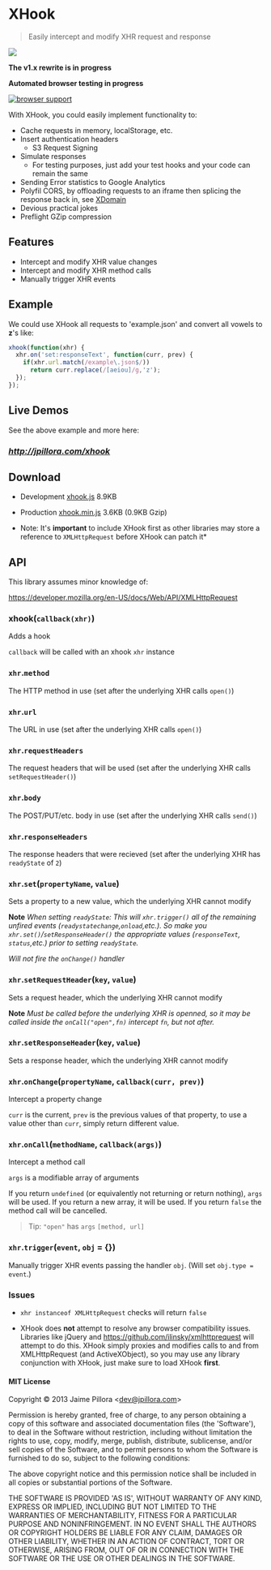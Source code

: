 # XHook

> Easily intercept and modify XHR request and response

<a href="https://twitter.com/intent/tweet?hashtags=xhook%2Cjavascript%2Cxhr&original_referer=http%3A%2F%2Fgithub.com%2F&text=XHook%3A+Easily+intercept+and+modify+XHR+request+and+response&tw_p=tweetbutton&url=https%3A%2F%2Fgithub.com%2Fjpillora%2Fxhook" target="_blank">
  <img src="http://jpillora.com/github-twitter-button/img/tweet.png"></img>
</a>

**The v1.x rewrite is in progress**

**Automated browser testing in progress**

[![browser support](https://ci.testling.com/jpillora/xhook.png)](https://ci.testling.com/jpillora/xhook)


With XHook, you could easily implement functionality to:
* Cache requests in memory, localStorage, etc.
* Insert authentication headers
  * S3 Request Signing
* Simulate responses
  * For testing purposes, just add your test hooks and your code can remain the same
* Sending Error statistics to Google Analytics
* Polyfil CORS, by offloading requests to an iframe then splicing the response back in, see [XDomain](http://jpillora.com/xdomain)
* Devious practical jokes
* Preflight GZip compression

## Features

* Intercept and modify XHR value changes
* Intercept and modify XHR method calls 
* Manually trigger XHR events 

## Example

We could use XHook all requests to 'example.json' and convert all vowels to **z**'s like:

``` javascript
xhook(function(xhr) {
  xhr.on('set:responseText', function(curr, prev) {
    if(xhr.url.match(/example\.json$/))
      return curr.replace(/[aeiou]/g,'z');
  });
});
```

## Live Demos

See the above example and more here:

### *http://jpillora.com/xhook*

## Download

* Development [xhook.js](http://jpillora.com/xhook/dist/xhook.js) 8.9KB
* Production [xhook.min.js](http://jpillora.com/xhook/dist/xhook.min.js) 3.6KB (0.9KB Gzip)

* Note: It's **important** to include XHook first as other libraries may
  store a reference to `XMLHttpRequest` before XHook can patch it*

## API

This library assumes minor knowledge of:

https://developer.mozilla.org/en-US/docs/Web/API/XMLHttpRequest

### xhook(`callback(xhr)`)

Adds a hook

`callback` will be called with an xhook `xhr` instance

### `xhr`.`method`

The HTTP method in use (set after the underlying XHR calls `open()`)

### `xhr`.`url`

The URL in use (set after the underlying XHR calls `open()`)

### `xhr`.`requestHeaders`

The request headers that will be used (set after the underlying XHR calls `setRequestHeader()`)

### `xhr`.`body`

The POST/PUT/etc. body in use (set after the underlying XHR calls `send()`)

### `xhr`.`responseHeaders`

The response headers that were recieved (set after the underlying XHR has `readyState` of `2`)

### `xhr`.`set`(`propertyName`, `value`)

Sets a property to a new value, which the underlying XHR cannot modify

**Note** *When setting `readyState`: This will `xhr.trigger()` all of the remaining 
unfired events (`readystatechange`,`onload`,etc.). So make you `xhr.set()`/`setResponseHeader()`
the appropriate values (`responseText`, `status`,etc.) prior to setting `readyState`.*

*Will not fire the `onChange()` handler*

### `xhr`.`setRequestHeader`(`key`, `value`)

Sets a request header, which the underlying XHR cannot modify

**Note** *Must be called before the underlying XHR is openned, so it may be called
inside the `onCall("open",fn)` intercept `fn`, but not after.*

### `xhr`.`setResponseHeader`(`key`, `value`)

Sets a response header, which the underlying XHR cannot modify

### `xhr`.`onChange`(`propertyName`, `callback(curr, prev)`)

Intercept a property change

`curr` is the current, `prev` is the previous values of that property,
to use a value other than `curr`, simply return different value.

### `xhr`.`onCall`(`methodName`, `callback(args)`)

Intercept a method call

`args` is a modifiable array of arguments

If you return `undefined` (or equivalently not returning or return nothing), `args`
will be used. If you return a new array, it will be used. If you
return `false` the method call will be cancelled.

> Tip: `"open"` has `args` `[method, url]`

### `xhr`.`trigger`(`event`, `obj` = {})

Manually trigger XHR events passing the handler `obj`. (Will set `obj.type = event`.)

### Issues

* `xhr instanceof XMLHttpRequest` checks will return `false`

* XHook does **not** attempt to resolve any browser compatibility issues. Libraries like jQuery 
and https://github.com/ilinsky/xmlhttprequest will attempt to do this. XHook simply proxies and
modifies calls to and from XMLHttpRequest (and ActiveXObject), so you may use any library
conjunction with XHook, just make sure to load XHook **first**. 

#### MIT License

Copyright © 2013 Jaime Pillora &lt;dev@jpillora.com&gt;

Permission is hereby granted, free of charge, to any person obtaining
a copy of this software and associated documentation files (the
'Software'), to deal in the Software without restriction, including
without limitation the rights to use, copy, modify, merge, publish,
distribute, sublicense, and/or sell copies of the Software, and to
permit persons to whom the Software is furnished to do so, subject to
the following conditions:

The above copyright notice and this permission notice shall be
included in all copies or substantial portions of the Software.

THE SOFTWARE IS PROVIDED 'AS IS', WITHOUT WARRANTY OF ANY KIND,
EXPRESS OR IMPLIED, INCLUDING BUT NOT LIMITED TO THE WARRANTIES OF
MERCHANTABILITY, FITNESS FOR A PARTICULAR PURPOSE AND NONINFRINGEMENT.
IN NO EVENT SHALL THE AUTHORS OR COPYRIGHT HOLDERS BE LIABLE FOR ANY
CLAIM, DAMAGES OR OTHER LIABILITY, WHETHER IN AN ACTION OF CONTRACT,
TORT OR OTHERWISE, ARISING FROM, OUT OF OR IN CONNECTION WITH THE
SOFTWARE OR THE USE OR OTHER DEALINGS IN THE SOFTWARE.

